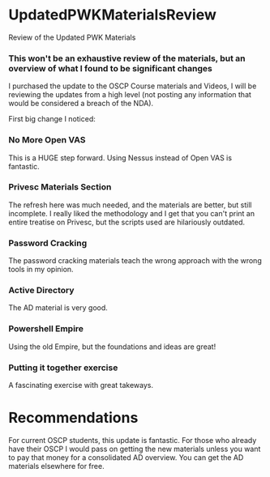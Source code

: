 # UpdatedPWKMaterialsReview
Review of the Updated PWK Materials

### This won't be an exhaustive review of the materials, but an overview of what I found to be significant changes ###

I purchased the update to the OSCP Course materials and Videos, I will be reviewing the updates from a high level (not posting any
information that would be considered a breach of the NDA).


First big change I noticed:

### No More Open VAS ###
This is a HUGE step forward. Using Nessus instead of Open VAS is fantastic.

### Privesc Materials Section ###
The refresh here was much needed, and the materials are better, but still incomplete. I really liked the methodology and I get that you can't print an entire treatise on Privesc, but the scripts used are hilariously outdated.

### Password Cracking ###
The password cracking materials teach the wrong approach with the wrong tools in my opinion.

### Active Directory ###
The AD material is very good.

### Powershell Empire ###
Using the old Empire, but the foundations and ideas are great!

### Putting it together exercise ###
A fascinating exercise with great takeways.

# Recommendations #
For current OSCP students, this update is fantastic. For those who already have their OSCP I would pass on getting the new materials unless you want to pay that money for a consolidated AD overview. You can get the AD materials elsewhere for free.
